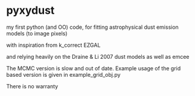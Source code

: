 pyxydust
===

my first python (and OO) code, for fitting astrophysical dust emission models (to image pixels)

with inspiration from 
 k_correct
 EZGAL

and relying heavily on the Draine & Li 2007 dust models
as well as emcee

The MCMC version is slow and out of date.  Example usage of the grid based version is given in example_grid_obj.py


There is no warranty

